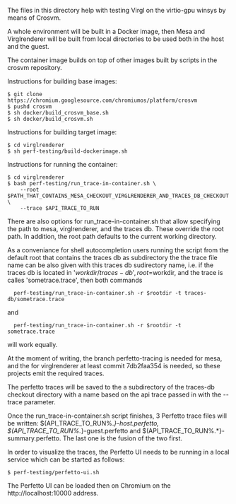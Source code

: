 The files in this directory help with testing Virgl on the virtio-gpu winsys 
by means of Crosvm.

A whole environment will be built in a Docker image, then Mesa and Virglrenderer 
will be built from local directories to be used both in the host and the guest.

The container image builds on top of other images built by scripts in the crosvm repository.

Instructions for building base images:

```console
$ git clone https://chromium.googlesource.com/chromiumos/platform/crosvm
$ pushd crosvm
$ sh docker/build_crosvm_base.sh
$ sh docker/build_crosvm.sh
```

Instructions for building target image:

```console
$ cd virglrenderer
$ sh perf-testing/build-dockerimage.sh
```

Instructions for running the container:

```console
$ cd virglrenderer
$ bash perf-testing/run_trace-in-container.sh \
    --root $PATH_THAT_CONTAINS_MESA_CHECKOUT_VIRGLRENDERER_AND_TRACES_DB_CHECKOUT \
    --trace $API_TRACE_TO_RUN
```

There are also options for run_trace-in-container.sh that allow specifying the 
path to mesa, virglrenderer, and the traces db. These override the root path. 
In addition, the root path defaults to the current working directory. 

As a conveniance for shell autocompletion users running the script from the default 
root that contains the traces db as subdirectory the the trace file name can be 
also given with this traces db sudirectory name, i.e. if the traces db is located 
in '$workdir/traces-db', root=$workdir,  and the trace is calles 'sometrace.trace', 
then both commands 
```
  perf-testing/run_trace-in-container.sh -r $rootdir -t traces-db/sometrace.trace
```
and 
```
  perf-testing/run_trace-in-container.sh -r $rootdir -t sometrace.trace
```
will work equally. 

At the moment of writing, the branch perfetto-tracing is needed for mesa, 
and the for virglrenderer at least commit 7db2faa354 is needed, 
so these projects emit the required traces.

The perfetto traces will be saved to the a subdirectory of the traces-db checkout 
directory with a name based on the api trace passed in with the --trace parameter. 

Once the run_trace-in-container.sh script finishes, 3 Perfetto trace files will be written: 
$(API_TRACE_TO_RUN%.*}-host.perfetto, $(API_TRACE_TO_RUN%.*}-guest.perfetto 
and $(API_TRACE_TO_RUN%.*}-summary.perfetto. The last one is the fusion of the two first.

In order to visualize the traces, the Perfetto UI needs to be running in a local 
service which can be started as follows:

```console
$ perf-testing/perfetto-ui.sh
```

The Perfetto UI can be loaded then on Chromium on the http://localhost:10000 address.
